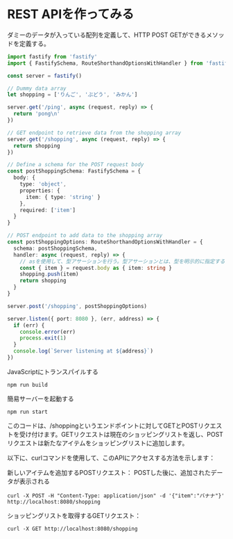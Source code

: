# REST APIを作ってみる
ダミーのデータが入っている配列を定義して、HTTP POST GETができるメソッドを定義する。

```ts
import fastify from 'fastify'
import { FastifySchema, RouteShorthandOptionsWithHandler } from 'fastify'

const server = fastify()

// Dummy data array
let shopping = ['りんご', 'ぶどう', 'みかん']

server.get('/ping', async (request, reply) => {
  return 'pong\n'
})

// GET endpoint to retrieve data from the shopping array
server.get('/shopping', async (request, reply) => {
  return shopping
})

// Define a schema for the POST request body
const postShoppingSchema: FastifySchema = {
  body: {
    type: 'object',
    properties: {
      item: { type: 'string' }
    },
    required: ['item']
  }
}

// POST endpoint to add data to the shopping array
const postShoppingOptions: RouteShorthandOptionsWithHandler = {
  schema: postShoppingSchema,
  handler: async (request, reply) => {
    // asを使用して、型アサーションを行う。型アサーションとは、型を明示的に指定すること。
    const { item } = request.body as { item: string }
    shopping.push(item)
    return shopping
  }
}

server.post('/shopping', postShoppingOptions)

server.listen({ port: 8080 }, (err, address) => {
  if (err) {
    console.error(err)
    process.exit(1)
  }
  console.log(`Server listening at ${address}`)
})
```

JavaScriptにトランスパイルする
```
npm run build
```
簡易サーバーを起動する
```
npm run start
```

このコードは、/shoppingというエンドポイントに対してGETとPOSTリクエストを受け付けます。GETリクエストは現在のショッピングリストを返し、POSTリクエストは新たなアイテムをショッピングリストに追加します。

以下に、curlコマンドを使用して、このAPIにアクセスする方法を示します：

新しいアイテムを追加するPOSTリクエスト：
POSTした後に、追加されたデータが表示される
```
curl -X POST -H "Content-Type: application/json" -d '{"item":"バナナ"}' http://localhost:8080/shopping
```

ショッピングリストを取得するGETリクエスト：
```
curl -X GET http://localhost:8080/shopping
```